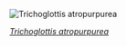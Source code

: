 
![Trichoglottis atropurpurea](https://upload.wikimedia.org/wikipedia/commons/thumb/b/b8/Dark_purple_Trichoglottis_%2870213s%29c.jpg/600px-Dark_purple_Trichoglottis_%2870213s%29c.jpg)

*[Trichoglottis atropurpurea](https://wikipedia.org/wiki/File:Dark_purple_Trichoglottis_(70213s)c.jpg)*
